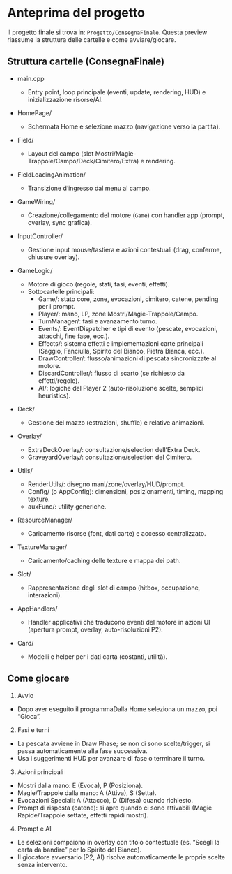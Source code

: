 # Anteprima del progetto

Il progetto finale si trova in: `Progetto/ConsegnaFinale`. Questa preview riassume la struttura delle cartelle e come avviare/giocare.

## Struttura cartelle (ConsegnaFinale)

- main.cpp
  - Entry point, loop principale (eventi, update, rendering, HUD) e inizializzazione risorse/AI.

- HomePage/
  - Schermata Home e selezione mazzo (navigazione verso la partita).

- Field/
  - Layout del campo (slot Mostri/Magie-Trappole/Campo/Deck/Cimitero/Extra) e rendering.

- FieldLoadingAnimation/
  - Transizione d’ingresso dal menu al campo.

- GameWiring/
  - Creazione/collegamento del motore (`Game`) con handler app (prompt, overlay, sync grafica).

- InputController/
  - Gestione input mouse/tastiera e azioni contestuali (drag, conferme, chiusure overlay).

- GameLogic/
  - Motore di gioco (regole, stati, fasi, eventi, effetti).
  - Sottocartelle principali:
    - Game/: stato core, zone, evocazioni, cimitero, catene, pending per i prompt.
    - Player/: mano, LP, zone Mostri/Magie-Trappole/Campo.
    - TurnManager/: fasi e avanzamento turno.
    - Events/: EventDispatcher e tipi di evento (pescate, evocazioni, attacchi, fine fase, ecc.).
    - Effects/: sistema effetti e implementazioni carte principali (Saggio, Fanciulla, Spirito del Bianco, Pietra Bianca, ecc.).
    - DrawController/: flusso/animazioni di pescata sincronizzate al motore.
    - DiscardController/: flusso di scarto (se richiesto da effetti/regole).
    - AI/: logiche del Player 2 (auto-risoluzione scelte, semplici heuristics).

- Deck/
  - Gestione del mazzo (estrazioni, shuffle) e relative animazioni.

- Overlay/
  - ExtraDeckOverlay/: consultazione/selection dell’Extra Deck.
  - GraveyardOverlay/: consultazione/selection del Cimitero.

- Utils/
  - RenderUtils/: disegno mani/zone/overlay/HUD/prompt.
  - Config/ (o AppConfig): dimensioni, posizionamenti, timing, mapping texture.
  - auxFunc/: utility generiche.

- ResourceManager/
  - Caricamento risorse (font, dati carte) e accesso centralizzato.

- TextureManager/
  - Caricamento/caching delle texture e mappa dei path.

- Slot/
  - Rappresentazione degli slot di campo (hitbox, occupazione, interazioni).

- AppHandlers/
  - Handler applicativi che traducono eventi del motore in azioni UI (apertura prompt, overlay, auto-risoluzioni P2).

- Card/
  - Modelli e helper per i dati carta (costanti, utilità).

## Come giocare

1) Avvio
- Dopo aver eseguito il programmaDalla Home seleziona un mazzo, poi “Gioca”.

2) Fasi e turni
- La pescata avviene in Draw Phase; se non ci sono scelte/trigger, si passa automaticamente alla fase successiva.
- Usa i suggerimenti HUD per avanzare di fase o terminare il turno.

3) Azioni principali
- Mostri dalla mano: E (Evoca), P (Posiziona).
- Magie/Trappole dalla mano: A (Attiva), S (Setta).
- Evocazioni Speciali: A (Attacco), D (Difesa) quando richiesto.
- Prompt di risposta (catene): si apre quando ci sono attivabili (Magie Rapide/Trappole settate, effetti rapidi mostri).

4) Prompt e AI
- Le selezioni compaiono in overlay con titolo contestuale (es. “Scegli la carta da bandire” per lo Spirito del Bianco).
- Il giocatore avversario (P2, AI) risolve automaticamente le proprie scelte senza intervento.

